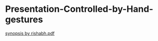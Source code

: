 # Presentation-Controlled-by-Hand-gestures
[synopsis by rishabh.pdf](https://github.com/user-attachments/files/16228534/synopsis.by.rishabh.pdf)
